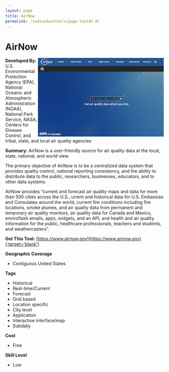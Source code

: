 ```yaml
---
layout: page
title: AirNow
permalink: /individualtools/page-tool87.0/
---
```

# AirNow

<img src="/images/scaled_250_400/TOOLID_87.0_ScreenCapture-1.png" style="max-height:250px;max-width:400;" align="right"/>

**Developed By:** U.S. Environmental Protection Agency (EPA), National Oceanic and Atmospheric Administration (NOAA), National Park Service, NASA, Centers for Disease Control, and tribal, state, and local air quality agencies

**Summary:** AirNow is a user-friendly source for air quality data at the local, state, national, and world view. 

The primary objective of AirNow is to be a centralized data system that provides quality control, national reporting consistency, and the ability to distribute data to the public, researchers, businesses, educators, and to other data systems.

AirNow provides “current and forecast air quality maps and data for more than 500 cities across the U.S., urrent and historical data for U.S. Embassies and Consulates around the world, current fire conditions including fire locations, smoke plumes, and air quality data from permanent and temporary air quality monitors, air quality data for Canada and Mexico, enviroflash emails, apps, widgets, and an API, and health and air quality information for the public, healthcare professionals, teachers and students, and weathercasters”.

**Get This Tool:** [https://www.airnow.gov](https://www.airnow.gov){:target='blank'}

**Geographic Coverage**

* Contiguous United States

**Tags**

*  Historical 
*  Real-time/Current
*  Forecast
*  Grid based
*  Location specific
*  City level
*  Application
*  Interactive interface/map
*  Subdaily

**Cost**

* Free

**Skill Level**

* Low
